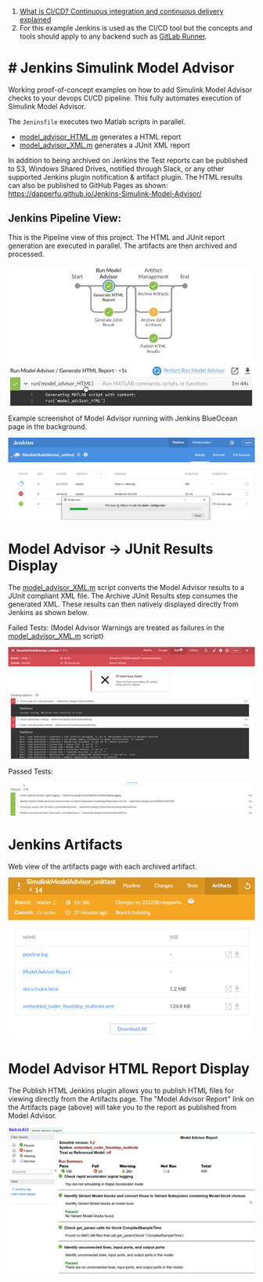 1. [What is CI/CD? Continuous integration and continuous delivery explained](https://www.infoworld.com/article/3271126/what-is-cicd-continuous-integration-and-continuous-delivery-explained.html)
2. For this example Jenkins is used as the CI/CD tool but the concepts and tools should apply to any backend such as [GitLab Runner](https://docs.gitlab.com/runner/install/windows.html).

# # Jenkins Simulink Model Advisor

Working proof-of-concept examples on how to add Simulink Model Advisor checks to your devops CI/CD pipeline. This fully automates execution of Simulink Model Advisor.

The `Jeninsfile` executes two Matlab scripts in parallel.

- [model_advisor_HTML.m](model_advisor_HTML.m) generates a HTML report
- [model_advisor_XML.m](model_advisor_XML.m) generates a JUnit XML report 

In addition to being archived on Jenkins the Test reports can be published to S3, Windows Shared Drives, notified through Slack, or any other supported Jenkins plugin notification & artifact plugin. The HTML results can also be published to GitHub Pages as shown: https://dapperfu.github.io/Jenkins-Simulink-Model-Advisor/

## Jenkins Pipeline View:

This is the Pipeline view of this project. The HTML and JUnit report generation are executed in parallel. The artifacts are then archived and processed.

![](Jenkins_pipeline.png)

Example screenshot of Model Advisor running with Jenkins BlueOcean page in the background.

![Executing Model Advisor](Jenkins_run.png)

# Model Advisor -> JUnit Results Display

The [model_advisor_XML.m](model_advisor_XML.m) script converts the Model Advisor results to a JUnit compliant XML file. The Archive JUnit Results step consumes the generated XML. These results  can then natively displayed directly from Jenkins as shown below.

Failed Tests: (Model Advisor Warnings are treated as failures in the [model_advisor_XML.m](model_advisor_XML.m) script)

![](Jenkins_junit.png)

Passed Tests:

![](Jenkins_junit_passed.png)

# Jenkins Artifacts

Web view of the artifacts page with each archived artifact. 

![](Jenkins_Artifacts.png)



# Model Advisor HTML Report Display

The Publish HTML Jenkins plugin allows you to publish HTML files for viewing directly from the Artifacts page. The "Model Advisor Report" link on the Artifacts page (above) will take you to the report as published from Model Advisor.

![](Jenkins_published_html.png)
